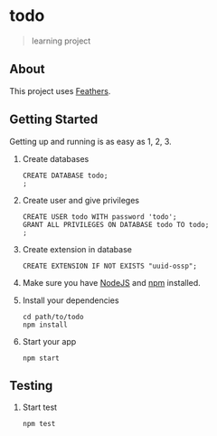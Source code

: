 # todo

> learning project

## About

This project uses [Feathers](http://feathersjs.com).

## Getting Started

Getting up and running is as easy as 1, 2, 3.

1. Create databases

   ```
   CREATE DATABASE todo;
   ;
   ```

2. Create user and give privileges

   ```
   CREATE USER todo WITH password 'todo';
   GRANT ALL PRIVILEGES ON DATABASE todo TO todo;
   ;
   ```

3. Create extension in database

   ```
   CREATE EXTENSION IF NOT EXISTS "uuid-ossp";
   ```

4. Make sure you have [NodeJS](https://nodejs.org/) and [npm](https://www.npmjs.com/) installed.

5. Install your dependencies

   ```
   cd path/to/todo
   npm install
   ```

6. Start your app

   ```
   npm start
   ```

## Testing

1. Start test

   ```
   npm test
   ```
